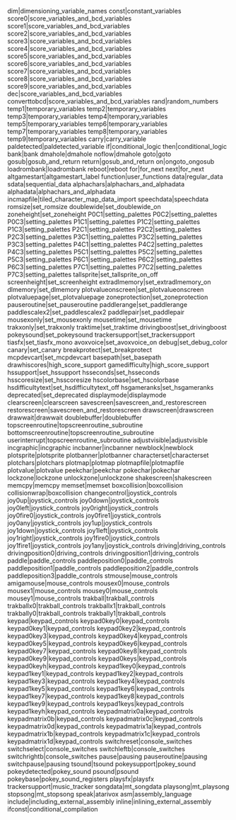 dim|dimensioning_variable_names
const|constant_variables
score0|score_variables_and_bcd_variables
score1|score_variables_and_bcd_variables
score2|score_variables_and_bcd_variables
score3|score_variables_and_bcd_variables
score4|score_variables_and_bcd_variables
score5|score_variables_and_bcd_variables
score6|score_variables_and_bcd_variables
score7|score_variables_and_bcd_variables
score8|score_variables_and_bcd_variables
score9|score_variables_and_bcd_variables
dec|score_variables_and_bcd_variables
converttobcd|score_variables_and_bcd_variables
rand|random_numbers
temp1|temporary_variables
temp2|temporary_variables
temp3|temporary_variables
temp4|temporary_variables
temp5|temporary_variables
temp6|temporary_variables
temp7|temporary_variables
temp8|temporary_variables
temp9|temporary_variables
carry|carry_variable
paldetected|paldetected_variable
if|conditional_logic
then|conditional_logic
bank|bank
dmahole|dmahole
noflow|dmahole
goto|goto
gosub|gosub_and_return
return|gosub_and_return
on|ongoto_ongosub
loadrombank|loadrombank
reboot|reboot
for|for_next
next|for_next
altgamestart|altgamestart_label
function|user_functions
data|regular_data
sdata|sequential_data
alphachars|alphachars_and_alphadata
alphadata|alphachars_and_alphadata
incmapfile|tiled_character_map_data_import
speechdata|speechdata
romsize|set_romsize
doublewide|set_doublewide_on
zoneheight|set_zoneheight
P0C1|setting_palettes
P0C2|setting_palettes
P0C3|setting_palettes
P1C1|setting_palettes
P1C2|setting_palettes
P1C3|setting_palettes
P2C1|setting_palettes
P2C2|setting_palettes
P2C3|setting_palettes
P3C1|setting_palettes
P3C2|setting_palettes
P3C3|setting_palettes
P4C1|setting_palettes
P4C2|setting_palettes
P4C3|setting_palettes
P5C1|setting_palettes
P5C2|setting_palettes
P5C3|setting_palettes
P6C1|setting_palettes
P6C2|setting_palettes
P6C3|setting_palettes
P7C1|setting_palettes
P7C2|setting_palettes
P7C3|setting_palettes
tallsprite|set_tallsprite_on_off
screenheight|set_screenheight
extradlmemory|set_extradlmemory_on
dlmemory|set_dlmemory
plotvalueonscreen|set_plotvalueonscreen
plotvaluepage|set_plotvaluepage
zoneprotection|set_zoneprotection
pauseroutine|set_pauseroutine
paddlerange|set_paddlerange
paddlescalex2|set_paddlescalex2
paddlepair|set_paddlepair
mousexonly|set_mousexonly
mousetime|set_mousetime
trakxonly|set_trakxonly
traktime|set_traktime
drivingboost|set_drivingboost
pokeysound|set_pokeysound
trackersupport|set_trackersupport
tiasfx|set_tiasfx_mono
avoxvoice|set_avoxvoice_on
debug|set_debug_color
canary|set_canary
breakprotect|set_breakprotect
mcpdevcart|set_mcpdevcart
basepath|set_basepath
drawhiscores|high_score_support
gamedifficulty|high_score_support
hssupport|set_hssupport
hsseconds|set_hsseconds
hsscoresize|set_hsscoresize
hscolorbase|set_hscolorbase
hsdifficultytext|set_hsdifficultytext_off
hsgameranks|set_hsgameranks
deprecated|set_deprecated
displaymode|displaymode
clearscreen|clearscreen
savescreen|savescreen_and_restorescreen
restorescreen|savescreen_and_restorescreen
drawscreen|drawscreen
drawwait|drawwait
doublebuffer|doublebuffer
topscreenroutine|topscreenroutine_subroutine
bottomscreenroutine|topscreenroutine_subroutine
userinterrupt|topscreenroutine_subroutine
adjustvisible|adjustvisible
incgraphic|incgraphic
incbanner|incbanner
newblock|newblock
plotsprite|plotsprite
plotbanner|plotbanner
characterset|characterset
plotchars|plotchars
plotmap|plotmap
plotmapfile|plotmapfile
plotvalue|plotvalue
peekchar|peekchar
pokechar|pokechar
lockzone|lockzone
unlockzone|unlockzone
shakescreen|shakescreen
memcpy|memcpy
memset|memset
boxcollision|boxcollision
collisionwrap|boxcollision
changecontrol|joystick_controls
joy0up|joystick_controls
joy0down|joystick_controls
joy0left|joystick_controls
joy0right|joystick_controls
joy0fire0|joystick_controls
joy0fire1|joystick_controls
joy0any|joystick_controls
joy1up|joystick_controls
joy1down|joystick_controls
joy1left|joystick_controls
joy1right|joystick_controls
joy1fire0|joystick_controls
joy1fire1|joystick_controls
joy1any|joystick_controls
driving|driving_controls
drivingposition0|driving_controls
drivingposition1|driving_controls
paddle|paddle_controls
paddleposition0|paddle_controls
paddleposition1|paddle_controls
paddleposition2|paddle_controls
paddleposition3|paddle_controls
stmouse|mouse_controls
amigamouse|mouse_controls
mousex0|mouse_controls
mousex1|mouse_controls
mousey0|mouse_controls
mousey1|mouse_controls
trakball|trakball_controls
trakballx0|trakball_controls
trakballx1|trakball_controls
trakbally0|trakball_controls
trakbally1|trakball_controls
keypad|keypad_controls
keypad0key0|keypad_controls
keypad0key1|keypad_controls
keypad0key2|keypad_controls
keypad0key3|keypad_controls
keypad0key4|keypad_controls
keypad0key5|keypad_controls
keypad0key6|keypad_controls
keypad0key7|keypad_controls
keypad0key8|keypad_controls
keypad0key9|keypad_controls
keypad0keys|keypad_controls
keypad0keyh|keypad_controls
keypad1key0|keypad_controls
keypad1key1|keypad_controls
keypad1key2|keypad_controls
keypad1key3|keypad_controls
keypad1key4|keypad_controls
keypad1key5|keypad_controls
keypad1key6|keypad_controls
keypad1key7|keypad_controls
keypad1key8|keypad_controls
keypad1key9|keypad_controls
keypad1keys|keypad_controls
keypad1keyh|keypad_controls
keypadmatrix0a|keypad_controls
keypadmatrix0b|keypad_controls
keypadmatrix0c|keypad_controls
keypadmatrix0d|keypad_controls
keypadmatrix1a|keypad_controls
keypadmatrix1b|keypad_controls
keypadmatrix1c|keypad_controls
keypadmatrix1d|keypad_controls
switchreset|console_switches
switchselect|console_switches
switchleftb|console_switches
switchrightb|console_switches
pause|pausing
pauseroutine|pausing
switchpause|pausing
tsound|tsound
pokeysupport|pokey_sound
pokeydetected|pokey_sound
psound|psound
pokeybase|pokey_sound_registers
playsfx|playsfx
trackersupport|music_tracker
songdata|mt_songdata
playsong|mt_playsong
stopsong|mt_stopsong
speak|atarivox
asm|assembly_language
include|including_external_assembly
inline|inlining_external_assembly
ifconst|conditional_compilation